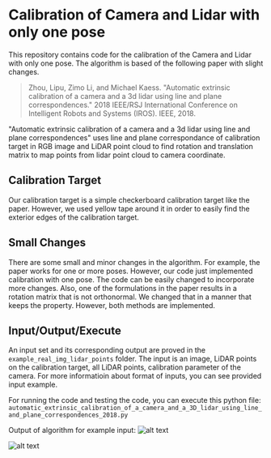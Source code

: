 # Calibration of Camera and Lidar with only one pose

This repository contains code for the calibration of the Camera and Lidar with only one pose. The algorithm is based of the following paper with slight changes.

> Zhou, Lipu, Zimo Li, and Michael Kaess. "Automatic extrinsic calibration of a camera and a 3d lidar using line and plane correspondences." 2018 IEEE/RSJ International Conference on Intelligent Robots and Systems (IROS). IEEE, 2018.

"Automatic extrinsic calibration of a camera and a 3d lidar using line and plane correspondences" uses line and plane correspondance of calibration target in RGB image and LiDAR point cloud to find rotation and translation matrix to map points from lidar point cloud to camera coordinate.

## Calibration Target
Our calibration target is a simple checkerboard calibration target like the paper. However, we used yellow tape around it in order to easily find the exterior edges of the calibration target.

## Small Changes
There are some small and minor changes in the algorithm. For example, the paper works for one or more poses. However, our code just implemented calibration with one pose. The code can be easily changed to incorporate more changes. Also, one of the formulations in the paper results in a rotation matrix that is not orthonormal. We changed that in a manner that keeps the property. However, both methods are implemented.

## Input/Output/Execute
An input set and its corresponding output are proved in the `example_real_img_lidar_points` folder. The input is an image, LiDAR points on the calibration target, all LiDAR points, calibration parameter of the camera. For more informatioin about format of inputs, you can see provided input example.

For running the code and testing the code, you can execute this python file: `automatic_extrinsic_calibration_of_a_camera_and_a_3D_lidar_using_line_and_plane_correspondences_2018.py`

Output of algorithm for example input:
![alt text](https://github.com/farhad-dalirani/find_normal_vector_plane_pointcloud/blob/main/example_real_img_lidar_points/10-10-2022-16-40-20/img_target_lidar_points.png?raw=true)

![alt text](https://github.com/farhad-dalirani/find_normal_vector_plane_pointcloud/blob/main/example_real_img_lidar_points/10-10-2022-16-40-20/img_scence_lidar_points.png?raw=true)



